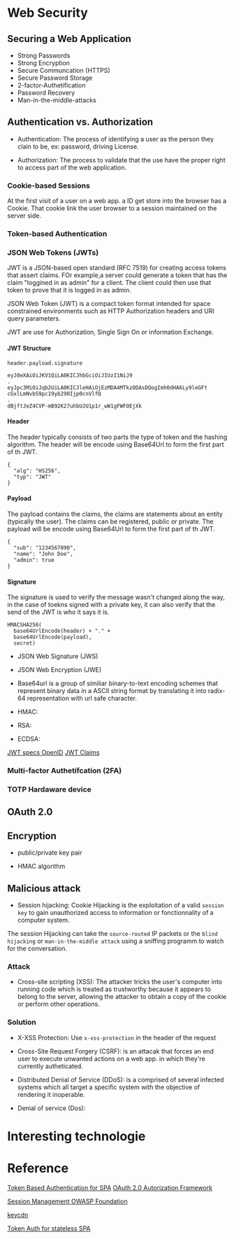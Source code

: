 
# Web Security

## Securing a Web Application

- Strong Passwords
- Strong Encryption
- Secure Communcation (HTTPS)
- Secure Password Storage
- 2-factor-Authetification
- Password Recovery
- Man-in-the-middle-attacks

## Authentication vs. Authorization

- Authentication: The process of identifying a user as the person they clain to be, ex: password, driving License.

- Authorization: The process to validate that the use have the proper right to access part of the web application.

### Cookie-based Sessions

At the first visit of a user on a web app. a ID get store into the browser has a Cookie. That cookie link the user browser to a session maintained on the server side.

### Token-based Authentication


### JSON Web Tokens (JWTs)

JWT is a JSON-based open standard (RFC 7519) for creating access tokens that assert claims.
FOr example,a server could generate a token that has the claim "loggined in as admin" for a client. The client could then use that token to prove that it is logged in as admin.

JSON Web Token (JWT) is a compact token format intended for space constrained environments such as HTTP Authorization headers and URI query parameters.

JWT are use for Authorization, Single Sign On or information Exchange.


#### JWT Structure

`header.payload.signature`

```
eyJ0eXAiOiJKV1QiLA0KICJhbGciOiJIUzI1NiJ9
.
eyJpc3MiOiJqb2UiLA0KICJleHAiOjEzMDA4MTkzODAsDQogImh0dHA6Ly9leGFt
cGxlLmNvbS9pc19yb290Ijp0cnVlfQ
.
dBjftJeZ4CVP-mB92K27uhbUJU1p1r_wW1gFWFOEjXk
```

#### Header

The header typically consists of two parts the type of token and the hashing algorithm. The header will be encode using Base64Url to form the first part of th JWT.
```
{
  "alg": "HS256",
  "typ": "JWT"
}
```

#### Payload

The payload contains the claims, the claims are statements about an entity (typically the user). The claims can be registered, public or private. The payload will be encode using Base64Url to form the first part of th JWT.

```
{
  "sub": "1234567890",
  "name": "John Doe",
  "admin": true
}
```

#### Signature

The signature is used to verify the message wasn't changed along the way, in the case of toekns signed with a private key, it can also verify that the send of the JWT is who it says it is.

```
HMACSHA256(
  base64UrlEncode(header) + "." +
  base64UrlEncode(payload),
  secret)
```

- JSON Web Signature (JWS)


- JSON Web Encryption (JWE)


- Base64url is a group of similiar binary-to-text encoding schemes that represent binary data in a ASCII string format by translating it into radix-64 representation with url safe character.

- HMAC: 

- RSA: 

- ECDSA:



[JWT specs OpenID](https://openid.net/specs/draft-jones-json-web-token-07.html#anchor1)
[JWT Claims](https://www.iana.org/assignments/jwt/jwt.xhtml)


### Multi-factor Authetifcation (2FA) 

### TOTP Hardaware device

## OAuth 2.0



## Encryption 

- public/private key pair 

- HMAC algorithm







## Malicious attack

- Session hijacking: Cookie Hijacking is the exploitation of a valid `session key` to gain unauthorized access to information or fonctionnality of a computer system.

The session Hijacking can take the `source-routed` IP packets or the `blind hijacking` or `man-in-the-middle attack` using a sniffing programm to watch for the conversation.

### Attack 

- Cross-site scripting (XSS): The attacker tricks the user's computer into running code which is treated as trustworthy because it appears to belong to the server, allowing the attacker to obtain a copy of the cookie or perform other operations.

### Solution 

- X-XSS Protection: Use `x-xss-protection` in the header of the request


- Cross-Site Request Forgery (CSRF): is an attacak that forces an end user to execute unwanted actions on a web app. in which they're currently autheticated.

- Distributed Denial of Service (DDoS): is a comprised of several infected systems which all target a specific system with the objective of rendering it inoperable. 

- Denial of service (Dos):  

# Interesting technologie



# Reference


[Token Based Authentication for SPA](https://stormpath.com/blog/token-auth-spa)
[OAuth 2.0 Autorization Framework](https://tools.ietf.org/html/rfc6749)

[Session Management OWASP Foundation](https://www.owasp.org/index.php/Session_Management_Cheat_Sheet)

[keycdn](https://www.keycdn.com/blog/x-xss-protection/)

[Token Auth for stateless SPA](https://medium.com/lightrail/getting-token-authentication-right-in-a-stateless-single-page-application-57d0c6474e3)